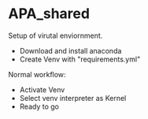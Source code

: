 # APA_shared

Setup of virutal enviornment.
- Download and install anaconda
- Create Venv with "requirements.yml"

Normal workflow:
- Activate Venv
- Select venv interpreter as Kernel
- Ready to go

